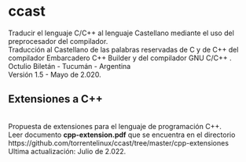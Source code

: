 # ccast
Traducir el lenguaje C/C++ al lenguaje Castellano mediante el uso del preprocesador del compilador.<br>
Traducción al Castellano de las palabras reservadas de C y de C++ del compilador Embarcadero C++ Builder y del compilador GNU C/C++ .<br>
Octulio Biletán - Tucumán - Argentina<br>
Versión 1.5 - Mayo de 2.020.<br>
<h2>Extensiones a C++</h2><br>
Propuesta de extensiones para el lenguaje de programación C++.<br>
Leer documento <b>cpp-extension.pdf</b> que se encuentra en el directorio https://github.com/torrentelinux/ccast/tree/master/cpp-extensiones
<br>Ultima actualización: Julio de 2.022.
